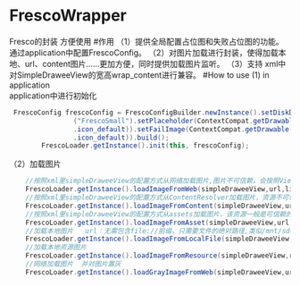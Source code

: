 # FrescoWrapper
Fresco的封装 方便使用
#作用
（1）提供全局配置占位图和失败占位图的功能。通过application中配置FrescoConfig。
（2）对图片加载进行封装，使得加载本地、url、content图片……更加方便，同时提供加载图片监听。
（3）支持 xml中对SimpleDraweeView的宽高wrap_content进行兼容。
#How to use
(1) in application<br>
  application中进行初始化
```java
 FrescoConfig frescoConfig = FrescoConfigBuilder.newInstance().setDiskDirName("FrescoDefault").setSmallDiskDirName
                ("FrescoSmall").setPlaceholder(ContextCompat.getDrawable(this, R.drawable
                .icon_default)).setFailImage(ContextCompat.getDrawable(this, R.drawable
                .icon_default)).build();
        FrescoLoader.getInstance().init(this, frescoConfig);
```
（2）加载图片
```java
    //按照xml里simpleDraweeView的配置方式从网络加载图片,图片不可信赖，会按照View的宽高进行resize，异步加载
    FrescoLoader.getInstance().loadImageFromWeb(simpleDraweeView,url,listener);
    //按照xml里simpleDraweeView的配置方式从ContentResolver加载图片，资源不可信赖，会按照View的宽高进行resize，异步加载
    FrescoLoader.getInstance().loadImageFromContent(simpleDraweeView,url,listener);
    //按照xml里simpleDraweeView的配置方式从assets加载图片，该资源一般是可信赖的，这里不会进行resize，异步加载
    FrescoLoader.getInstance().loadImageFromAsset(simpleDraweeView,url,listener);
    //加载本地图片   url：无需包含file://前缀，只需要文件的绝对路径,类似/mnt/sdcard/xxx
    FrescoLoader.getInstance().loadImageFromLocalFile(simpleDraweeView,url,listener);
    //加载本地资源图片
    FrescoLoader.getInstance().loadImageFromResource(simpleDraweeView,resId,listener);
    //网络加载图片  并对图片置灰
    FrescoLoader.getInstance().loadGrayImageFromWeb(simpleDraweeView,url,listener);
```
